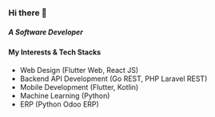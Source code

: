 ### Hi there 👋

##### A Software Developer 

#### My Interests & Tech Stacks
- Web Design (Flutter Web, React JS)
- Backend API Development (Go REST, PHP Laravel REST)
- Mobile Development (Flutter, Kotlin)
- Machine Learning (Python)
- ERP (Python Odoo ERP)

</p>
